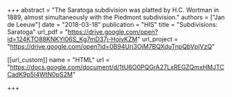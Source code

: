 +++
abstract = "The Saratoga subdivision was platted by H.C. Wortman in 1889, almost simultaneously with the Piedmont subdivision."
authors = ["Jan de Leeuw"]
date = "2018-03-18"
publication = "HIS"
title = "Subdivisions: Saratoga"
url_pdf = "https://drive.google.com/open?id=124KTO88KNKYI06S_Kg7mD37j-HojvKZM"
url_project = "https://drive.google.com/open?id=0B94Urj3OjM7BQXduTnpQbVpjVzQ"


[[url_custom]]
name = "HTML"
url = "https://docs.google.com/document/d/1tU6O0PQGrA27LxREGZQmxHMJTCCadK9p5I4WtN0pS2M"

+++


